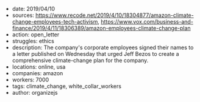 - date: 2019/04/10
- sources: https://www.recode.net/2019/4/10/18304877/amazon-climate-change-employees-tech-activism, https://www.vox.com/business-and-finance/2019/4/11/18306389/amazon-employees-climate-change-plan
- action: open_letter
- struggles: ethics
- description: The company's corporate employees signed their names to a letter published on Wednesday that urged Jeff Bezos to create a comprehensive climate-change plan for the company.
- locations: online, usa
- companies: amazon
- workers: 7000
- tags: climate_change, white_collar_workers
- author: organizejs
